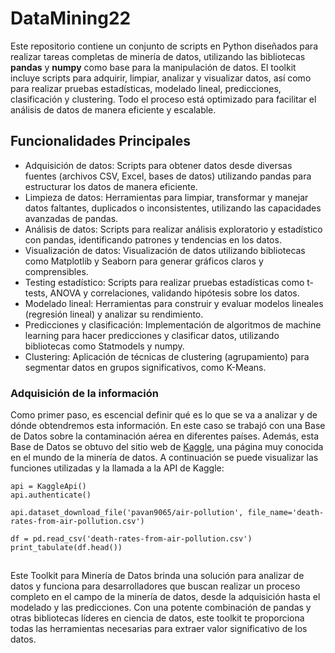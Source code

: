 # DataMining22
Este repositorio contiene un conjunto de scripts en Python diseñados para realizar tareas completas de minería de datos, utilizando las bibliotecas **pandas** y **numpy** como base para la manipulación de datos. El toolkit incluye scripts para adquirir, limpiar, analizar y visualizar datos, así como para realizar pruebas estadísticas, modelado lineal, predicciones, clasificación y clustering. Todo el proceso está optimizado para facilitar el análisis de datos de manera eficiente y escalable.

## Funcionalidades Principales
* Adquisición de datos: Scripts para obtener datos desde diversas fuentes (archivos CSV, Excel, bases de datos) utilizando pandas para estructurar los datos de manera eficiente.
* Limpieza de datos: Herramientas para limpiar, transformar y manejar datos faltantes, duplicados o inconsistentes, utilizando las capacidades avanzadas de pandas.
* Análisis de datos: Scripts para realizar análisis exploratorio y estadístico con pandas, identificando patrones y tendencias en los datos.
* Visualización de datos: Visualización de datos utilizando bibliotecas como Matplotlib y Seaborn para generar gráficos claros y comprensibles.
* Testing estadístico: Scripts para realizar pruebas estadísticas como t-tests, ANOVA y correlaciones, validando hipótesis sobre los datos.
* Modelado lineal: Herramientas para construir y evaluar modelos lineales (regresión lineal) y analizar su rendimiento.
* Predicciones y clasificación: Implementación de algoritmos de machine learning para hacer predicciones y clasificar datos, utilizando bibliotecas como Statmodels y numpy.
* Clustering: Aplicación de técnicas de clustering (agrupamiento) para segmentar datos en grupos significativos, como K-Means.

### Adquisición de la información
Como primer paso, es escencial definir qué es lo que se va a analizar y de dónde obtendremos esta información. En este caso se trabajó con una Base de Datos sobre la contaminación aérea en diferentes países. Además, esta Base de Datos se obtuvo del sitio web de [Kaggle](https://www.kaggle.com/), una página muy conocida en el mundo de la minería de datos. A continuación se puede visualizar las funciones utilizadas y la llamada a la API de Kaggle:
```
api = KaggleApi()
api.authenticate()

api.dataset_download_file('pavan9065/air-pollution', file_name='death-rates-from-air-pollution.csv')

df = pd.read_csv('death-rates-from-air-pollution.csv')
print_tabulate(df.head())
```

##
Este Toolkit para Minería de Datos brinda una solución para analizar de datos y funciona para desarrolladores que buscan realizar un proceso completo en el campo de la minería de datos, desde la adquisición hasta el modelado y las predicciones. Con una potente combinación de pandas y otras bibliotecas líderes en ciencia de datos, este toolkit te proporciona todas las herramientas necesarias para extraer valor significativo de los datos.


  
